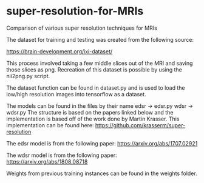 # super-resolution-for-MRIs
Comparison of various super resolution techniques for MRIs

The dataset for training and testing was created from the following source:

https://brain-development.org/ixi-dataset/

This process involved taking a few middle slices out of the MRI and saving those slices as png.
Recreation of this dataset is possible by using the nii2png.py script. 

The dataset function can be found in dataset.py and is used to load the low/high resolution 
images into tensorflow as a dataset. 

The models can be found in the files by their name
edsr -> edsr.py
wdsr -> wdsr.py
The structure is based on the papers linked below and the implementation is based off of the 
work done by Martin Krasser. This implementation can be found here: 
https://github.com/krasserm/super-resolution

The edsr model is from the following paper: 
https://arxiv.org/abs/1707.02921

The wdsr model is from the following paper: 
https://arxiv.org/abs/1808.08718

Weights from previous training instances can be found in the weights folder. 
